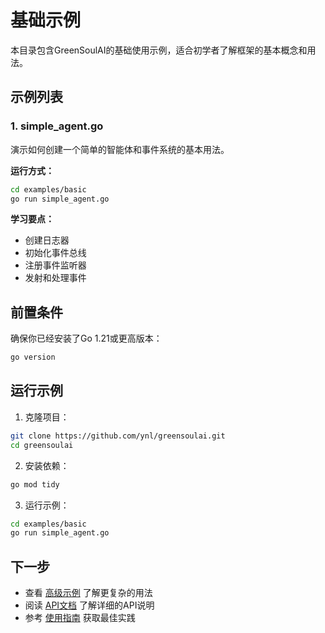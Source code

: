# 基础示例

本目录包含GreenSoulAI的基础使用示例，适合初学者了解框架的基本概念和用法。

## 示例列表

### 1. simple_agent.go
演示如何创建一个简单的智能体和事件系统的基本用法。

**运行方式：**
```bash
cd examples/basic
go run simple_agent.go
```

**学习要点：**
- 创建日志器
- 初始化事件总线
- 注册事件监听器
- 发射和处理事件

## 前置条件

确保你已经安装了Go 1.21或更高版本：

```bash
go version
```

## 运行示例

1. 克隆项目：
```bash
git clone https://github.com/ynl/greensoulai.git
cd greensoulai
```

2. 安装依赖：
```bash
go mod tidy
```

3. 运行示例：
```bash
cd examples/basic
go run simple_agent.go
```

## 下一步

- 查看 [高级示例](../advanced/README.md) 了解更复杂的用法
- 阅读 [API文档](../../docs/api/README.md) 了解详细的API说明
- 参考 [使用指南](../../docs/guides/README.md) 获取最佳实践